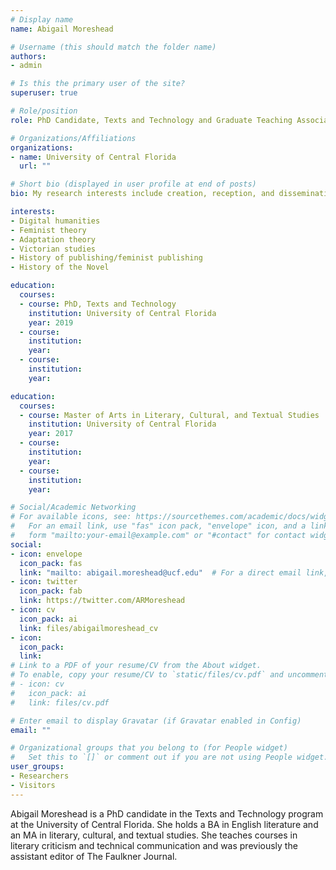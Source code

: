 ```yaml
---
# Display name
name: Abigail Moreshead

# Username (this should match the folder name)
authors:
- admin

# Is this the primary user of the site?
superuser: true

# Role/position
role: PhD Candidate, Texts and Technology and Graduate Teaching Associate, English Department

# Organizations/Affiliations
organizations:
- name: University of Central Florida
  url: ""

# Short bio (displayed in user profile at end of posts)
bio: My research interests include creation, reception, and dissemination of literary texts, adaptation theory, and feminist publishing.

interests:
- Digital humanities
- Feminist theory
- Adaptation theory
- Victorian studies
- History of publishing/feminist publishing
- History of the Novel

education:
  courses:
  - course: PhD, Texts and Technology
    institution: University of Central Florida
    year: 2019
  - course:
    institution:
    year:
  - course:
    institution:
    year:

education:
  courses:
  - course: Master of Arts in Literary, Cultural, and Textual Studies
    institution: University of Central Florida
    year: 2017
  - course:
    institution:
    year:
  - course:
    institution:
    year:

# Social/Academic Networking
# For available icons, see: https://sourcethemes.com/academic/docs/widgets/#icons
#   For an email link, use "fas" icon pack, "envelope" icon, and a link in the
#   form "mailto:your-email@example.com" or "#contact" for contact widget.
social:
- icon: envelope
  icon_pack: fas
  link: "mailto: abigail.moreshead@ucf.edu"  # For a direct email link, use "mailto:test@example.org".
- icon: twitter
  icon_pack: fab
  link: https://twitter.com/ARMoreshead
- icon: cv
  icon_pack: ai
  link: files/abigailmoreshead_cv
- icon:
  icon_pack:
  link:
# Link to a PDF of your resume/CV from the About widget.
# To enable, copy your resume/CV to `static/files/cv.pdf` and uncomment the lines below.  
# - icon: cv
#   icon_pack: ai
#   link: files/cv.pdf

# Enter email to display Gravatar (if Gravatar enabled in Config)
email: ""

# Organizational groups that you belong to (for People widget)
#   Set this to `[]` or comment out if you are not using People widget.  
user_groups:
- Researchers
- Visitors
---
```


Abigail Moreshead is a PhD candidate in the Texts and Technology program at the University of Central Florida. She holds a BA in English literature and an MA in literary, cultural, and textual studies. She teaches courses in literary criticism and technical communication and was previously the assistant editor of The Faulkner Journal.

